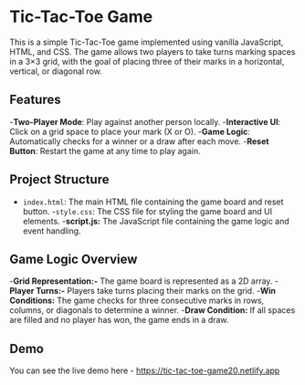# Tic-Tac-Toe Game

This is a simple Tic-Tac-Toe game implemented using vanilla JavaScript, HTML, and CSS. The game allows two players to take turns marking spaces in a 3×3 grid, with the goal of placing three of their marks in a horizontal, vertical, or diagonal row.

## Features
-**Two-Player Mode**: Play against another person locally.
-**Interactive UI**: Click on a grid space to place your mark (X or O).
-**Game Logic**: Automatically checks for a winner or a draw after each move.
-**Reset Button**: Restart the game at any time to play again.

## Project Structure
- `index.html`: The main HTML file containing the game board and reset button.
-`style.css`: The CSS file for styling the game board and UI elements.
-**script.js:** The JavaScript file containing the game logic and event handling.

## Game Logic Overview
-**Grid Representation:-** The game board is represented as a 2D array.
-**Player Turns:-** Players take turns placing their marks on the grid.
-**Win Conditions:** The game checks for three consecutive marks in rows, columns, or diagonals to determine a winner.
-**Draw Condition:** If all spaces are filled and no player has won, the game ends in a draw.

## Demo
You can see the live demo here - https://tic-tac-toe-game20.netlify.app
